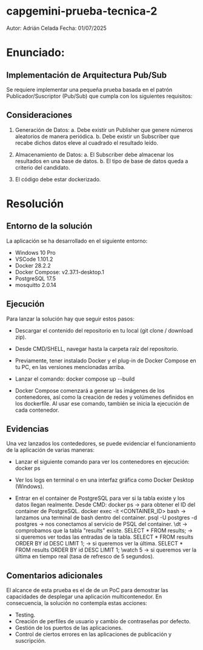# capgemini-prueba-tecnica-2

Autor: Adrián Celada
Fecha: 01/07/2025

# Enunciado:
## Implementación de Arquitectura Pub/Sub
Se requiere implementar una pequeña prueba basada en el patrón Publicador/Suscriptor (Pub/Sub) que cumpla con los siguientes requisitos:

## Consideraciones
1.	Generación de Datos:
a.	Debe existir un Publisher que genere números aleatorios de manera periódica.
b.	Debe existir un Subscriber que recabe dichos datos eleve al cuadrado el resultado leído.

2.	Almacenamiento de Datos:
a.	El Subscriber debe almacenar los resultados en una base de datos.
b.	El tipo de base de datos queda a criterio del candidato.

3. El código debe estar dockerizado.

# Resolución
## Entorno de la solución

La aplicación se ha desarrollado en el siguiente entorno:
- Windows 10 Pro
- VSCode 1.101.2
- Docker 28.2.2
- Docker Compose: v2.37.1-desktop.1
- PostgreSQL 17.5
- mosquitto 2.0.14

## Ejecución

Para lanzar la solución hay que seguir estos pasos:
- Descargar el contenido del repositorio en tu local (git clone / download zip).

- Desde CMD/SHELL, navegar hasta la carpeta raíz del repositorio.

- Previamente, tener instalado Docker y el plug-in de Docker Compose en tu PC, en las versiones mencionadas arriba.

- Lanzar el comando:
    docker compose up --build

- Docker Compose comenzará a generar las imágenes de los contenedores, así como la creación de redes y volúmenes definidos en los dockerfile. Al usar ese comando, también se inicia la ejecución de cada contenedor.

## Evidencias

Una vez lanzados los contededores, se puede evidenciar el funcionamiento de la aplicación de varias maneras:

- Lanzar el siguiente comando para ver los contenedores en ejecución:
    docker ps

- Ver los logs en terminal o en una interfaz gráfica como Docker Desktop (Windows).

- Entrar en el container de PostgreSQL para ver si la tabla existe y los datos llegan realmente. Desde CMD:
    docker ps -> para obtener el ID del container de PostgreSQL.
    docker exec -it <CONTAINER_ID> bash -> lanzamos una terminal de bash dentro del container.
    psql -U postgres -d postgres -> nos conectamos al servicio de PSQL del container.
    \dt -> comprobamos que la tabla "results" existe.
    SELECT * FROM results; -> si queremos ver todas las entradas de la tabla.
    SELECT * FROM results ORDER BY id DESC LIMIT 1; -> si queremos ver la última.
    SELECT * FROM results ORDER BY id DESC LIMIT 1; \watch 5 -> si queremos ver la última en tiempo real (tasa de refresco de 5 segundos).

## Comentarios adicionales

El alcance de esta prueba es el de de un PoC para demostrar las capacidades de desplegar una aplicación multicontenedor. En consecuencia, la solución no contempla estas acciones:

- Testing.
- Creación de perfiles de usuario y cambio de contraseñas por defecto.
- Gestión de los puertos de las aplicaciones.
- Control de ciertos errores en las aplicaciones de publicación y suscripción.



